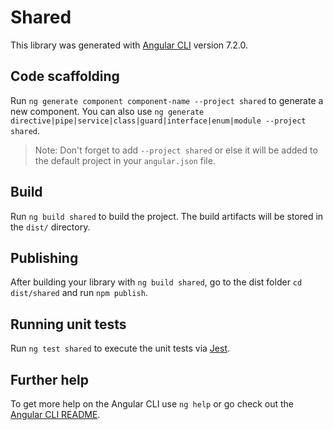 # Shared

This library was generated with [Angular CLI](https://github.com/angular/angular-cli) version 7.2.0.

## Code scaffolding

Run `ng generate component component-name --project shared` to generate a new component. You can also use `ng generate directive|pipe|service|class|guard|interface|enum|module --project shared`.

> Note: Don't forget to add `--project shared` or else it will be added to the default project in your `angular.json` file.

## Build

Run `ng build shared` to build the project. The build artifacts will be stored in the `dist/` directory.

## Publishing

After building your library with `ng build shared`, go to the dist folder `cd dist/shared` and run `npm publish`.

## Running unit tests

Run `ng test shared` to execute the unit tests via [Jest](https://jestjs.io).

## Further help

To get more help on the Angular CLI use `ng help` or go check out the [Angular CLI README](https://github.com/angular/angular-cli/blob/master/README.md).
